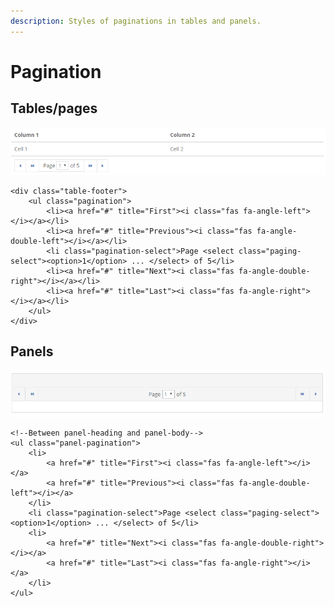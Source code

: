 ```yaml
---
description: Styles of paginations in tables and panels.
---
```


# Pagination

## Tables/pages

![Pagination beneath a table.](../../.gitbook/assets/pagination_table.PNG)

```markup
<div class="table-footer">
    <ul class="pagination">
        <li><a href="#" title="First"><i class="fas fa-angle-left"></i></a></li>
        <li><a href="#" title="Previous"><i class="fas fa-angle-double-left"></i></a></li>
        <li class="pagination-select">Page <select class="paging-select"><option>1</option> ... </select> of 5</li>
        <li><a href="#" title="Next"><i class="fas fa-angle-double-right"></i></a></li>
        <li><a href="#" title="Last"><i class="fas fa-angle-right"></i></a></li>
    </ul>
</div>
```

## Panels

![Pagination in a panel.](../../.gitbook/assets/pagination_panels.PNG)

```markup
<!--Between panel-heading and panel-body-->
<ul class="panel-pagination">
    <li>
        <a href="#" title="First"><i class="fas fa-angle-left"></i></a>
        <a href="#" title="Previous"><i class="fas fa-angle-double-left"></i></a>
    </li>
    <li class="pagination-select">Page <select class="paging-select"><option>1</option> ... </select> of 5</li>
    <li>
        <a href="#" title="Next"><i class="fas fa-angle-double-right"></i></a>
        <a href="#" title="Last"><i class="fas fa-angle-right"></i></a>
    </li>
</ul>
```

